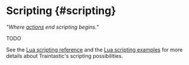 # Scripting {#scripting}

*"Where [actions](actions.md) end scripting begins."*

TODO

See the [Lua scripting reference](lua.md) and the [Lua scripting examples](luaexamples.md) for more details about Traintastic's scripting possibilities.

